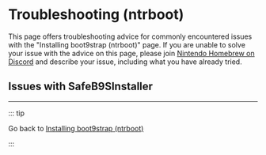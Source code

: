 # Troubleshooting (ntrboot)

This page offers troubleshooting advice for commonly encountered issues with the "Installing boot9strap (ntrboot)" page. If you are unable to solve your issue with the advice on this page, please join [Nintendo Homebrew on Discord](https://discord.gg/MWxPgEp) and describe your issue, including what you have already tried.

## Issues with SafeB9SInstaller
<!--@include: ./_include/troubleshooting-sb9si-firm.md -->
<!--@include: ./_include/troubleshooting-sb9si-common.md -->

<!--@include: ./_include/troubleshooting-get-help-common.md -->

---

::: tip

Go back to [Installing boot9strap (ntrboot)](installing-boot9strap-(ntrboot))

:::

<!--@include: ./_include/troubleshooting-return.md -->
